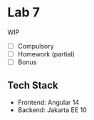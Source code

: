 # Lab 7

WIP
* [ ] Compulsory
* [ ] Homework (partial)
* [ ] Bonus

## Tech Stack
* Frontend: Angular 14
* Backend: Jakarta EE 10